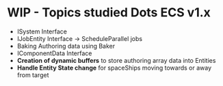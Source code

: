 ﻿# WIP - Topics studied Dots ECS v1.x

- ISystem Interface
- IJobEntity Interface -> ScheduleParallel jobs
- Baking Authoring data using Baker<T>
- IComponentData Interface
- **Creation of dynamic buffers** to store authoring array data into Entities
- **Handle Entity State change** for spaceShips moving towards or away from target

